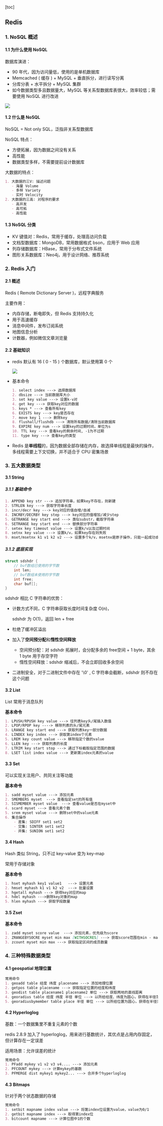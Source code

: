 [toc]

## Redis

### 1. NoSQL 概述

#### 1.1 为什么使用 NoSQL

数据库演进：

- 90 年代，因为访问量低，使用的是单机数据库
- Memcached ( 缓存 )  + MySQL + 垂直拆分，进行读写分离
- 分库分表 + 水平拆分 + MySQL 集群
- 如今数据类型多且数据量大，MySQL 等关系型数据库表很大，效率较低；需要使用 NoSQL 进行改进

<img src="img/当今网站架构.jpg"  />

#### 1.2 什么是 NoSQL

NoSQL = Not only SQL，泛指非关系型数据库

NoSQL 特点：

- 方便拓展，因为数据之间没有关系
- 高性能
- 数据类型多样，不需要提前设计数据库

大数据的特点：

```markdown
1. 大数据的三V: 描述问题
   - 海量 Volume
   - 多样 Variety
   - 实时 Velocity
2. 大数据的三高: 对程序的要求
   - 高并发
   - 高可拓
   - 高性能
```

#### 1.3 NoSQL 分类

- KV 键值对：Redis，常用于缓存，处理高访问负载
- 文档型数据库：MongoDB，常用数据格式 bson，应用于 Web 应用
- 列存储数据库：HBase，常用于分布式文件系统
- 图形关系数据库：Neo4j，用于设计网络、推荐系统



### 2. Redis 入门

#### 2.1 概述

Redis ( Remote Dictionary Server )，远程字典服务

主要作用：

- 内存存储，断电即失，但 Redis 支持持久化
- 用于高速缓存
- 消息中间件，发布订阅系统
- 地图信息分析
- 计数器，例如微信文章浏览量

#### 2.2 基础知识

- redis 默认有 16 ( 0 - 15 ) 个数据库，默认使用第 0 个

  <img src="img/默认数据库配置.jpg" />

- 基本命令

  ``` markdown
  1. select index ---> 选择数据库
  2. dbsize ---> 当前数据库大小
  3. set key value ---> 设置k-v对
  4. get key ---> 获取key对应的数据
  5. keys * ---> 查看所有key
  6. EXISTS key ---> key是否存在
  7. move key 1 ---> 删除key
  8. flushall/flushdb ---> 清除所有数据/清除当前数据库
  9. EXPIRE key num ---> 设置key的过期时间，单位为s
  10. TTL key ---> 查看key的剩余时间, -1为不过期
  11. type key ---> 查看key的类型
  ```

- Redis 是**单线程**的，因为数据全部存储在内存，故选择单线程是最快的操作，多线程需要上下文切换，并不适合于 CPU 密集场景

  

### 3. 五大数据类型

#### 3.1 String

##### 3.1.1 基础命令

``` markdown
1. APPEND key str ---> 追加字符串，如果key不存在，则新建
2. STRLEN key ---> 获取字符串长度
3. incr/decr key ---> key对应的值自增/自减
4. INCRBY/DECRBY key step ---> key对应的值增加/减少step
5. GETRANGE key start end ---> 类似substr，截取字符串
6. SETRANGE key start end ---> 替换部分字符串
7. setex key timeout value ---> 设置k/v以及过期时间
8. setnx key value ---> 设置k/v，如果key存在则失败
9. mset/msetnx k1 v1 k2 v2 ---> 设置多个k/v，msetnx是原子操作，只能一起成功或者一起失败
```

##### 3.1.2 底层实现

```c
struct sdshdr {
    // buf数组已使用的字节数
    int len;
    // buf数组未使用的字节数
    int free;
    char buf[];
}
```

sdshdr 相比 C 字符串的优势：

- 计数方式不同，C 字符串获取长度时间复杂度 O(n)，

  sdshdr 为 O(1)，返回 len + free

- 杜绝了缓冲区溢出

- 加入了**空间预分配**和**惰性空间释放**

  - 空间预分配：对 sdshdr 拓展时，会分配多余的 free空间 + 1 byte，其余 1 byte 用于存空字符
  - 惰性空间释放：sdshdr 缩减后，不会立即回收多余空间

- 二进制安全，对于二进制文件中存在 '\0' , C 字符串会截断，sdshdr 则不存在这个问题

#### 3.2 List

List 常用于消息队列

**基本命令**

``` markdown
1. LPUSH/RPUSH key value ---> 往列表key头/尾插入数值
2. LPOP/RPOP key ----> 移除列表的头/尾元素
3. LRANGE key start end ---> 获取列表key一部分数据
4. LINDEX key index ---> 获取第index个元素
5. LREM key count value ---> 移除指定个数的value
6. LLEN key ---> 获取列表的长度
7. LTRIM key start stop ---> 通过下标截取指定范围的数据
8. LSET list index value ---> 更新第index元素的value

```





#### 3.3 Set

可以实现关注用户、共同关注等功能

**基本命令**

``` markdown
1. sadd myset value ---> 添加元素
2. SMEMBERS myset  ---> 查看指定set的所有值
3. SISMEMBER myset value  ---> 查看value是否在myset中
4. scard myset ---> 查看元素个数
5. srem myset value ---> 删除set中的value元素
6. 集合操作
	- 差集: SDIFF set1 set2 
	- 交集: SINTER set1 set2
	- 并集: SUNION set1 set2
```





#### 3.4 Hash

Hash 类似 String，只不过 key-value 变为 key-map 

常用于存储对象

**基本命令**

``` markdown
1. hset myhash key1 value1   ---> 设置元素
2. hmset myhash k1 v1 k2 v2  ---> 批量设置
3. hgetall myhash ---> 获得key对应的map
4. hdel myhash --->删除key对象的map
5. hlen myhash ---> 获取字段数量

```





#### 3.5 Zset

**基本命令**

``` markdown
1. zadd myset score value  ---> 添加元素，优先级为score
2. ZRANGEBYSOCRE myset min max [WITHSOCRES] ---> 获取score范围在min - max 之间的元素，可选带优先级
3. zcount myset min max ---> 获取指定区间的成员数量
```



### 4. 三种特殊数据类型

#### 4.1 geospatial 地理位置

```markdown
常用命令
1. geoadd table 经度 纬度 placename ---> 添加地理位置
2. getpos table placename ---> 获取指定位置的经度和纬度
3. geodist table placename1 placename2 单位 ---> 获取两地的直线距离
4. georadius table 经度 纬度 半径 单位 ---> 以所给经度、纬度为圆心，获得在半径范围内的位置
5. georadiusbymember table place 半径 单位 ---> 以所给位置为圆心，获得在半径范围内的位置
```



#### 4.2 Hyperloglog

基数：一个数据集里不重复元素的个数

redis 2.8.9 加入了 hyperloglog，用来进行基数统计，其优点是占用内存固定，但计算存在一定误差

适用场景：允许误差的统计

``` markdown
常用命令
1. PFadd mykey v1 v2 v3 v4.... ---> 添加元素
2. PFCOUNT mykey ---> 计算mykey的基数
3. PFMERGE dist mykey1 mykey2... ---> 合并多个hyperloglog
```



#### 4.3 Bitmaps

针对于两个状态数据的存储

``` markdown
常用命令
1. setbit mapname index value ---> 将第index位设置为value，value为0/1
2. getbit mapname index ---> 取得第index位
3. bitcount mapname ---> 计算位图中1的个数
```




